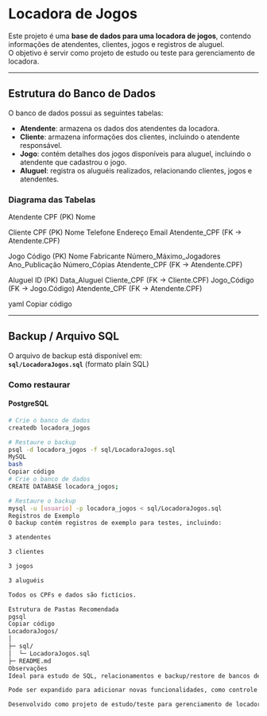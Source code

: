 # Locadora de Jogos

Este projeto é uma **base de dados para uma locadora de jogos**, contendo informações de atendentes, clientes, jogos e registros de aluguel.  
O objetivo é servir como projeto de estudo ou teste para gerenciamento de locadora.

---

## Estrutura do Banco de Dados

O banco de dados possui as seguintes tabelas:

- **Atendente**: armazena os dados dos atendentes da locadora.
- **Cliente**: armazena informações dos clientes, incluindo o atendente responsável.
- **Jogo**: contém detalhes dos jogos disponíveis para aluguel, incluindo o atendente que cadastrou o jogo.
- **Aluguel**: registra os aluguéis realizados, relacionando clientes, jogos e atendentes.

### Diagrama das Tabelas

Atendente
CPF (PK)
Nome

Cliente
CPF (PK)
Nome
Telefone
Endereço
Email
Atendente_CPF (FK -> Atendente.CPF)

Jogo
Código (PK)
Nome
Fabricante
Número_Máximo_Jogadores
Ano_Publicação
Número_Cópias
Atendente_CPF (FK -> Atendente.CPF)

Aluguel
ID (PK)
Data_Aluguel
Cliente_CPF (FK -> Cliente.CPF)
Jogo_Código (FK -> Jogo.Código)
Atendente_CPF (FK -> Atendente.CPF)

yaml
Copiar código

---

## Backup / Arquivo SQL

O arquivo de backup está disponível em:  
**`sql/LocadoraJogos.sql`** (formato plain SQL)  

### Como restaurar

#### PostgreSQL

```bash
# Crie o banco de dados
createdb locadora_jogos

# Restaure o backup
psql -d locadora_jogos -f sql/LocadoraJogos.sql
MySQL
bash
Copiar código
# Crie o banco de dados
CREATE DATABASE locadora_jogos;

# Restaure o backup
mysql -u [usuario] -p locadora_jogos < sql/LocadoraJogos.sql
Registros de Exemplo
O backup contém registros de exemplo para testes, incluindo:

3 atendentes

3 clientes

3 jogos

3 aluguéis

Todos os CPFs e dados são fictícios.

Estrutura de Pastas Recomendada
pgsql
Copiar código
LocadoraJogos/
│
├─ sql/
│  └─ LocadoraJogos.sql
├─ README.md
Observações
Ideal para estudo de SQL, relacionamentos e backup/restore de bancos de dados.

Pode ser expandido para adicionar novas funcionalidades, como controle de estoque ou relatórios de aluguel.

Desenvolvido como projeto de estudo/teste para gerenciamento de locadora de jogos.

